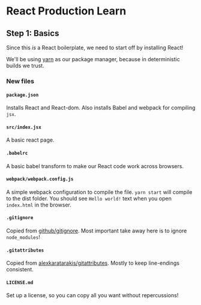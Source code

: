# React Production Learn

## Step 1: Basics

Since this _is_ a React boilerplate, we need to start off by installing React!

We'll be using [yarn](https://yarnpkg.com/lang/en/docs/install/) as our package manager, because in deterministic builds we trust.

### New files

#### `package.json`

Installs React and React-dom. Also installs Babel and webpack for compiling `jsx`.

#### `src/index.jsx`

A basic react page.

#### `.babelrc`

A basic babel transform to make our React code work across browsers.

#### `webpack/webpack.config.js`

A simple webpack configuration to compile the file. `yarn start` will compile to the dist folder. You should see `Hello world!` text when you open `index.html` in the browser.

#### `.gitignore`

Copied from [github/gitignore](https://github.com/github/gitignore/blob/master/Node.gitignore). Most important take away here is to ignore `node_modules`!

#### `.gitattributes`

Copied from [alexkaratarakis/gitattributes](https://github.com/alexkaratarakis/gitattributes/blob/master/Web.gitattributes). Mostly to keep line-endings consistent.

#### `LICENSE.md`

Set up a license, so you can copy all you want without repercussions!
